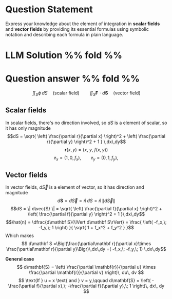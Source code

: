 # Question Statement

Express your knowledge about the element of integration in **scalar fields** and **vector fields** by providing its essential formulas using symbolic notation and describing each formula in plain language.

# LLM Solution %% fold %%


# Question answer %% fold %%
$$\iint_S \phi\,dS           \quad\text{(scalar field)}
\qquad
\iint_S \mathbf F\!\cdot d\mathbf S\quad\text{(vector field)}$$

## Scalar fields
In scalar fields, there's no direction involved, so $dS$ is a element of scalar, so it has only magnitude
$$dS = \sqrt{ \left( \frac{\partial r}{\partial x} \right)^2 + \left( \frac{\partial r}{\partial y} \right)^2 + 1 } \,dx\,dy$$
$$
\mathbf{r}(x,y)
  = \bigl( x,\; y,\; f(x,y) \bigr)
$$
$$\mathbf{r}_x = (1, 0, f_x), \qquad \mathbf{r}_y = (0, 1, f_y),
$$

## Vector fields
In vector fields, $d\vec{S}$ is a element of vector, so it has direction and magnitude
$$d\mathbf S = d\vec{S} = \hat{n}\, dS = \hat{n} \, \| d\vec{S} \|$$
$$dS = \| d\vec{S} \| = \sqrt{ \left( \frac{\partial f}{\partial x} \right)^2 + \left( \frac{\partial f}{\partial y} \right)^2 + 1 }\,dx\,dy$$
$$\hat{n} = \dfrac{d\mathbf S}{\lVert d\mathbf S\rVert}
       = \frac{ \left( -f_x,\; -f_y,\; 1 \right) }{ \sqrt{ 1 + f_x^2 + f_y^2 } }$$
Which makes
$$ d\mathbf S =\Bigl(\frac{\partial\mathbf r}{\partial x}\times
                 \frac{\partial\mathbf r}{\partial y}\Bigr)\,dx\,dy
          =( -f_x,\; -f_y,\; 1) \,dx\,dy$$


**General case**
$$
d\mathbf{S}
  = \left(
      \frac{\partial \mathbf{r}}{\partial u}
      \times
      \frac{\partial \mathbf{r}}{\partial v}
    \right)\, du\, dv
$$
$$
\text{If } u = x \text{ and } v = y,\qquad
d\mathbf{S}
  = \left(
      -\frac{\partial f}{\partial x},\;
      -\frac{\partial f}{\partial y},\;
      1
    \right)\, dx\, dy
$$